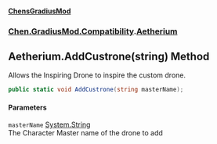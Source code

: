 
#### [ChensGradiusMod](./index 'index')

### [Chen.GradiusMod.Compatibility](./F8aFQlqLO5uD9A4izEhK-Q 'Chen.GradiusMod.Compatibility').[Aetherium](./A7DokKiQwPFh8Sb5RpHf9A 'Chen.GradiusMod.Compatibility.Aetherium')

## Aetherium.AddCustrone(string) Method
Allows the Inspiring Drone to inspire the custom drone.  
```csharp
public static void AddCustrone(string masterName);
```

#### Parameters
<a name='yhlvWdKsbCFlh7lVoCeWTQ'></a>
`masterName` [System.String](https://docs.microsoft.com/en-us/dotnet/api/System.String 'System.String')  
The Character Master name of the drone to add  
  
